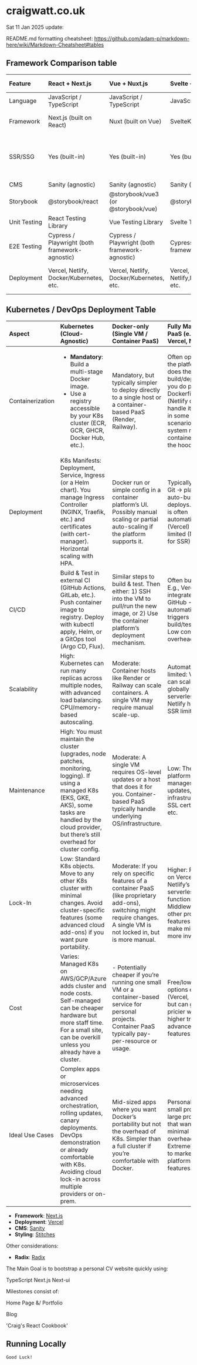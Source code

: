 # craigwatt.co.uk

Sat 11 Jan 2025 update:

README.md formatting cheatsheet: https://github.com/adam-p/markdown-here/wiki/Markdown-Cheatsheet#tables

## Framework Comparison table

| Feature	| React + Next.js	| Vue + Nuxt.js	| Svelte + SvelteKit | React (No Meta-Framework)
| :--- |:---| :---|:---|:---|
| Language | JavaScript / TypeScript | JavaScript / TypeScript	| JavaScript / TypeScript | JavaScript / TypeScript |
| Framework | Next.js (built on React) | Nuxt (built on Vue) | SvelteKit (built on Svelte) | N/A (using 'Create React App, Vite, or a custom setup) |
| SSR/SSG | Yes (built-in) | Yes (built-in) | Yes (built-in) | None by default; custom SSR/SSG possible via ReactDOMServer or build scripts (no built-in approach). |
| CMS	| Sanity (agnostic) | Sanity (agnostic) | Sanity (agnostic) | Sanity (agnostic) |
| Storybook	| @storybook/react | @storybook/vue3 (or @storybook/vue) | @storybook/svelte | @storybook/react |
| Unit Testing | React Testing Library | Vue Testing Library | Svelte Testing Library | React Testing Library |
| E2E Testing |	Cypress / Playwright (both framework-agnostic) | Cypress / Playwright (both framework-agnostic) | Cypress / Playwright (both framework-agnostic) | Cypress / Playwright (both framework-agnostic) |
| Deployment | Vercel, Netlify, Docker/Kubernetes, etc. | Vercel, Netlify, Docker/Kubernetes, etc. | Vercel, Netlify,Docker/Kubernetes, etc. | Netlify, Vercel, Docker/Kubernetes, or any static file host


## Kubernetes / DevOps Deployment Table

| Aspect | Kubernetes (Cloud-Agnostic)	| Docker-only (Single VM / Container PaaS)	| Fully Managed PaaS (e.g. Vercel, Netlify) |
|:--- |:---| :---|:---|
| Containerization | <ul><li> **Mandatory**: Build a multi-stage Docker image. </li><li> Use a registry accessible by your K8s cluster (ECR, GCR, GHCR, Docker Hub, etc.). </li></ul> | Mandatory, but typically simpler to deploy directly to a single host or a container-based PaaS (Render, Railway).	| Often optional: the platform does the build/deploy. If you do provide a Dockerfile (Netlify can handle it, Vercel in some scenarios), the system manages containers under the hood. |
| Deployment | K8s Manifests: Deployment, Service, Ingress (or a Helm chart).  You manage Ingress Controller (NGINX, Traefik, etc.) and certificates (with cert-manager).  Horizontal scaling with HPA. | Docker run or simple config in a container platform’s UI.  Possibly manual scaling or partial auto-scaling if the platform supports it. | Typically push to Git → platform auto-builds & deploys.  Scaling is often automatic (Vercel) or limited (Netlify for SSR). |
| CI/CD | Build & Test in external CI (GitHub Actions, GitLab, etc.).  Push container image to registry.  Deploy with kubectl apply, Helm, or a GitOps tool (Argo CD, Flux). | Similar steps to build & test.  Then either:  1) SSH into the VM to pull/run the new image, or 2) Use the container platform’s deployment mechanism. | Often built-in. E.g., Vercel integrates with GitHub → automatically triggers a build/test/deploy.  Low config overhead. |
| Scalability	| High: Kubernetes can run many replicas across multiple nodes, with advanced load balancing.  CPU/memory-based autoscaling. | Moderate: Container hosts like Render or Railway can scale containers. A single VM may require manual scale-up. | Automatic or limited: Vercel can scale globally for serverless/Edge. Netlify has some SSR limitations. |
| Maintenance	| High: You must maintain the cluster (upgrades, node patches, monitoring, logging).  If using a managed K8s (EKS, GKE, AKS), some tasks are handled by the cloud provider, but there’s still overhead for cluster config. | Moderate: A single VM requires OS-level updates or a host that does it for you.  Container-based PaaS typically handle underlying OS/infrastructure. | Low: The platform manages updates, server infrastructure, SSL certificates, etc. |
| Lock-In | Low: Standard K8s objects. Move to any other K8s cluster with minimal changes.  Avoid cluster-specific features (some advanced cloud add-ons) if you want pure portability. | Moderate: If you rely on specific features of a container PaaS (like proprietary add-ons), switching might require changes. A single VM is not locked in, but is more manual. | Higher: Relying on Vercel or Netlify’s serverless functions, Edge Middleware, or other proprietary features can make migration more involved. |
| Cost | Varies: Managed K8s on AWS/GCP/Azure adds cluster and node costs. Self-managed can be cheaper hardware but more staff time.  For a small site, can be overkill unless you already have a cluster. | - Potentially cheaper if you’re running one small VM or a container-based service for personal projects.  Container PaaS typically pay-per-resource or usage. | Free/low-tier options exist (Vercel, Netlify), but can get pricier with higher traffic or advanced features. |
| Ideal Use Cases | Complex apps or microservices needing advanced orchestration, rolling updates, canary deployments.  DevOps demonstration or already comfortable with K8s.  Avoiding cloud lock-in across multiple providers or on-prem. | Mid-sized apps where you want Docker’s portability but not the overhead of K8s.  Simpler than a full cluster if you’re comfortable with Docker. | Personal sites, small projects, or large projects that want minimal DevOps overhead.  Extremely quick to market; robust platform features. |


- **Framework**: [Next.js](https://nextjs.org/)
- **Deployment**: [Vercel](https://vercel.com)
- **CMS**: [Sanity](https://www.sanity.io/)
- **Styling**: [Stitches](https://stitches.dev/)

Other considerations:
- **Radix**: [Radix](https://www.radix-ui.com/)


The Main Goal is to bootstrap a personal CV website quickly using:

TypeScript
Next.js
Next-ui

Milestones consist of:

Home Page &/ Portfolio

Blog

'Craig's React Cookbook'

## Running Locally

```
Good Luck!

```
